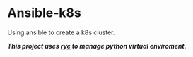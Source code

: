 # Ansible-k8s
Using ansible to create a k8s cluster.

***This project uses [rye](https://github.com/mitsuhiko/rye) to manage python virtual enviroment.***
